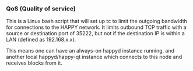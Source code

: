 ### QoS (Quality of service) ###

This is a Linux bash script that will set up tc to limit the outgoing bandwidth for connections to the HAPPY network. It limits outbound TCP traffic with a source or destination port of 35222, but not if the destination IP is within a LAN (defined as 192.168.x.x).

This means one can have an always-on happyd instance running, and another local happyd/happy-qt instance which connects to this node and receives blocks from it.
